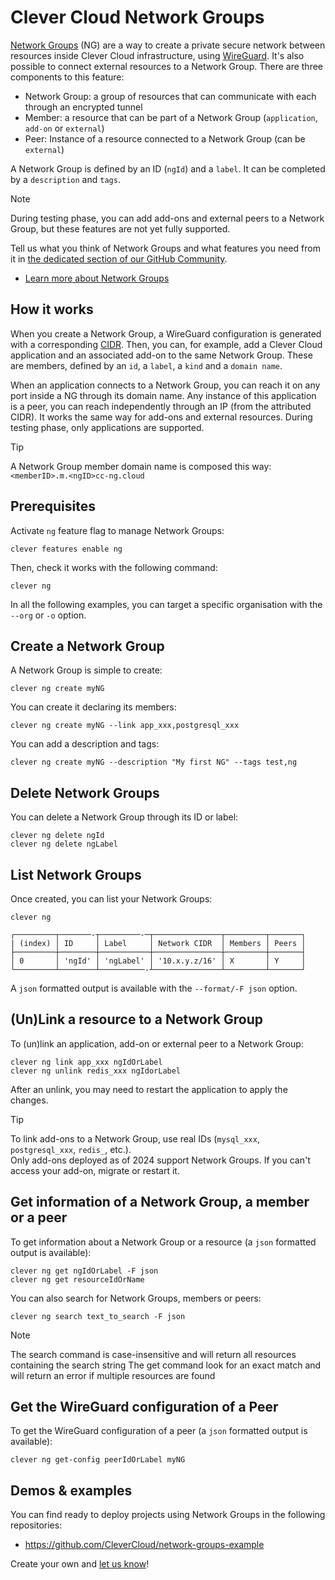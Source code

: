# Clever Cloud Network Groups

[Network Groups](https://www.clever.cloud/developers/doc/develop/network-groups/) (NG) are a way to create a private secure network between resources inside Clever Cloud infrastructure, using [WireGuard](https://www.wireguard.com/). It's also possible to connect external resources to a Network Group. There are three components to this feature:

* Network Group: a group of resources that can communicate with each through an encrypted tunnel
* Member: a resource that can be part of a Network Group (`application`, `add-on` or `external`)
* Peer: Instance of a resource connected to a Network Group (can be `external`)

A Network Group is defined by an ID (`ngId`) and a `label`. It can be completed by a `description` and `tags`.

> [!NOTE]
> During testing phase, you can add add-ons and external peers to a Network Group, but these features are not yet fully supported.

Tell us what you think of Network Groups and what features you need from it in [the dedicated section of our GitHub Community](https://github.com/CleverCloud/Community/discussions/categories/network-groups).

- [Learn more about Network Groups](https://www.clever.cloud/developers/doc/develop/network-groups/)

## How it works

When you create a Network Group, a WireGuard configuration is generated with a corresponding [CIDR](https://en.wikipedia.org/wiki/Classless_Inter-Domain_Routing). Then, you can, for example, add a Clever Cloud application and an associated add-on to the same Network Group. These are members, defined by an `id`, a `label`, a `kind` and a `domain name`.

When an application connects to a Network Group, you can reach it on any port inside a NG through its domain name. Any instance of this application is a peer, you can reach independently through an IP (from the attributed CIDR). It works the same way for add-ons and external resources. During testing phase, only applications are supported.

> [!TIP]
> A Network Group member domain name is composed this way: `<memberID>.m.<ngID>cc-ng.cloud`

## Prerequisites

Activate `ng` feature flag to manage Network Groups:

```
clever features enable ng
```

Then, check it works with the following command:

```
clever ng
```

In all the following examples, you can target a specific organisation with the `--org` or `-o` option.

## Create a Network Group

A Network Group is simple to create:

```
clever ng create myNG
```

You can create it declaring its members:

```
clever ng create myNG --link app_xxx,postgresql_xxx
```

You can add a description and tags:

```
clever ng create myNG --description "My first NG" --tags test,ng
```

## Delete Network Groups

You can delete a Network Group through its ID or label:

```
clever ng delete ngId
clever ng delete ngLabel
```

## List Network Groups

Once created, you can list your Network Groups:

```
clever ng

┌─────────┬───────-┬─────────-─┬───────────────┬─────────┬───────┐
| (index) │ ID     │ Label     │ Network CIDR  │ Members │ Peers │
├─────────┼────────┼───────────┼───────────────┼─────────┼───────┤
│ 0       │ 'ngId' │ 'ngLabel' │ '10.x.y.z/16' │ X       │ Y     │
└─────────┴────────┴──────────-┴───────────────┴─────────┴───────┘
```

A `json` formatted output is available with the `--format/-F json` option.

## (Un)Link a resource to a Network Group

To (un)link an application, add-on or external peer to a Network Group:

```
clever ng link app_xxx ngIdOrLabel
clever ng unlink redis_xxx ngIdorLabel
```

After an unlink, you may need to restart the application to apply the changes.

> [!TIP]
> To link add-ons to a Network Group, use real IDs (`mysql_xxx`, `postgresql_xxx`, `redis_`, etc.). \
> Only add-ons deployed as of 2024 support Network Groups. If you can't access your add-on, migrate or restart it.

## Get information of a Network Group, a member or a peer

To get information about a Network Group or a resource (a `json` formatted output is available):

```
clever ng get ngIdOrLabel -F json
clever ng get resourceIdOrName
```

You can also search for Network Groups, members or peers:

```
clever ng search text_to_search -F json
```

> [!NOTE]
> The search command is case-insensitive and will return all resources containing the search string
> The get command look for an exact match and will return an error if multiple resources are found

## Get the WireGuard configuration of a Peer

To get the WireGuard configuration of a peer (a `json` formatted output is available):

```
clever ng get-config peerIdOrLabel myNG
```

## Demos & examples

You can find ready to deploy projects using Network Groups in the following repositories:

- https://github.com/CleverCloud/network-groups-example

Create your own and [let us know](https://github.com/CleverCloud/Community/discussions/categories/network-groups)!
